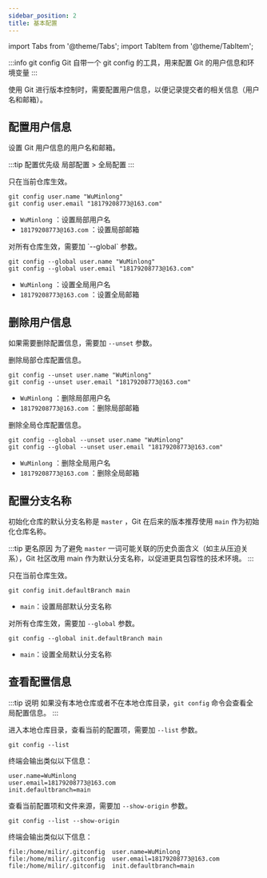 ```yaml
---
sidebar_position: 2
title: 基本配置
---
```


import Tabs from '@theme/Tabs';
import TabItem from '@theme/TabItem';

:::info git config
Git 自带一个 git config 的工具，用来配置 Git 的用户信息和环境变量
:::

使用 Git 进行版本控制时，需要配置用户信息，以便记录提交者的相关信息（用户名和邮箱）。

## 配置用户信息

设置 Git 用户信息的用户名和邮箱。

:::tip 配置优先级
局部配置 > 全局配置
:::

<Tabs>
  <TabItem value="局部配置" label="局部配置" default>
只在当前仓库生效。

```
git config user.name "WuMinlong"
git config user.email "18179208773@163.com"
```

  - `WuMinlong` ：设置局部用户名
  - `18179208773@163.com` ：设置局部邮箱

  </TabItem>
  <TabItem value="全局配置" label="全局配置">
对所有仓库生效，需要加 `--global` 参数。

```
git config --global user.name "WuMinlong"
git config --global user.email "18179208773@163.com"
```

  - `WuMinlong` ：设置全局用户名
  - `18179208773@163.com` ：设置全局邮箱
  </TabItem>
</Tabs>

## 删除用户信息

如果需要删除配置信息，需要加 `--unset` 参数。

<Tabs>
  <TabItem value="局部配置" label="局部配置" default>
删除局部仓库配置信息。

```
git config --unset user.name "WuMinlong"
git config --unset user.email "18179208773@163.com"
```

  - `WuMinlong` ：删除局部用户名
  - `18179208773@163.com` ：删除局部邮箱

  </TabItem>
  <TabItem value="全局配置" label="全局配置">
删除全局仓库配置信息。

```
git config --global --unset user.name "WuMinlong"
git config --global --unset user.email "18179208773@163.com"
```

  - `WuMinlong` ：删除全局用户名
  - `18179208773@163.com` ：删除全局邮箱
  </TabItem>
</Tabs>

## 配置分支名称

初始化仓库的默认分支名称是 `master` ，Git 在后来的版本推荐使用 `main` 作为初始化仓库名称。

:::tip 更名原因
为了避免 `master` 一词可能关联的历史负面含义（如主从压迫关系），Git 社区改用 main 作为默认分支名称，以促进更具包容性的技术环境。
:::

<Tabs>
  <TabItem value="局部配置" label="局部配置" default>
只在当前仓库生效。

```
git config init.defaultBranch main
```

  - `main`：设置局部默认分支名称

  </TabItem>
  <TabItem value="全局配置" label="全局配置">

对所有仓库生效，需要加 `--global` 参数。

```
git config --global init.defaultBranch main
```

  - `main`：设置全局默认分支名称

  </TabItem>
</Tabs>

## 查看配置信息

:::tip 说明
如果没有本地仓库或者不在本地仓库目录，`git config` 命令会查看全局配置信息。
:::

进入本地仓库目录，查看当前的配置项，需要加 `--list` 参数。

```
git config --list
```

终端会输出类似以下信息：

```
user.name=WuMinlong
user.email=18179208773@163.com
init.defaultbranch=main
```

查看当前配置项和文件来源，需要加 `--show-origin` 参数。

```
git config --list --show-origin
```

终端会输出类似以下信息：

```
file:/home/milir/.gitconfig  user.name=WuMinlong
file:/home/milir/.gitconfig  user.email=18179208773@163.com
file:/home/milir/.gitconfig  init.defaultbranch=main
```